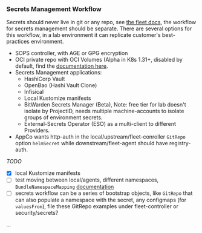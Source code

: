 ### Secrets Management Workflow

Secrets should never live in git or any repo, see [the fleet docs](https://fleet.rancher.io/gitrepo-add#storing-credentials-in-git), the workflow for secrets management should be separate. There are several options for this workflow, in a lab environment it can replicate customer's best-practices environment.

* SOPS controller, with AGE or GPG encryption
* OCI private repo with OCI Volumes (Alpha in K8s 1.31+, disabled by default, find the [documentation here](https://kubernetes.io/blog/2024/08/16/kubernetes-1-31-image-volume-source/).
* Secrets Management applications:
  * HashiCorp Vault
  * OpenBao (Hashi Vault Clone)
  * Infisical
  * Local Kustomize manifests
  * BitWarden Secrets Manager (Beta), Note: free tier for lab doesn't isolate by ProjectID, needs multiple machine-accounts to isolate groups of environment secrets.
  * External-Secrets Operator (ESO) as a multi-client to different Providers.
* AppCo wants http-auth in the local/upstream/fleet-conroller `GitRepo` option `helmSecret` while downstream/fleet-agent should have registry-auth.

_TODO_
- [x] local Kustomize manifests
- [ ] test moving between local/agents, different namespaces, `BundleNamespaceMapping` [documentation](https://fleet.rancher.io/multi-user#allow-access-to-clusters)
- [ ] secrets workflow can be a series of bootstrap objects, like `GitRepo` that can also populate a namespace with the secret, any configmaps (for `valuesFrom`), file these GitRepo examples under fleet-controller or security/secrets?

...
